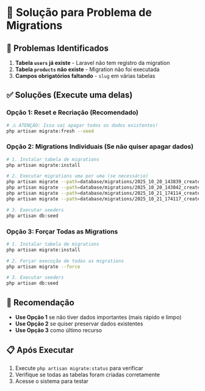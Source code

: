 # 🔧 Solução para Problema de Migrations

## 🚨 Problemas Identificados
1. **Tabela `users` já existe** - Laravel não tem registro da migration
2. **Tabela `products` não existe** - Migration não foi executada
3. **Campos obrigatórios faltando** - `slug` em várias tabelas

## ✅ Soluções (Execute uma delas)

### Opção 1: Reset e Recriação (Recomendado)
```bash
# ⚠️ ATENÇÃO: Isso vai apagar todos os dados existentes!
php artisan migrate:fresh --seed
```

### Opção 2: Migrations Individuais (Se não quiser apagar dados)
```bash
# 1. Instalar tabela de migrations
php artisan migrate:install

# 2. Executar migrations uma por uma (se necessário)
php artisan migrate --path=database/migrations/2025_10_20_143839_create_clients_table.php
php artisan migrate --path=database/migrations/2025_10_20_143842_create_products_table.php
php artisan migrate --path=database/migrations/2025_10_21_174114_create_news_table.php
php artisan migrate --path=database/migrations/2025_10_21_174117_create_services_table.php

# 3. Executar seeders
php artisan db:seed
```

### Opção 3: Forçar Todas as Migrations
```bash
# 1. Instalar tabela de migrations
php artisan migrate:install

# 2. Forçar execução de todas as migrations
php artisan migrate --force

# 3. Executar seeders
php artisan db:seed
```

## 🎯 Recomendação
- **Use Opção 1** se não tiver dados importantes (mais rápido e limpo)
- **Use Opção 2** se quiser preservar dados existentes
- **Use Opção 3** como último recurso

## 📋 Após Executar
1. Execute `php artisan migrate:status` para verificar
2. Verifique se todas as tabelas foram criadas corretamente
3. Acesse o sistema para testar
